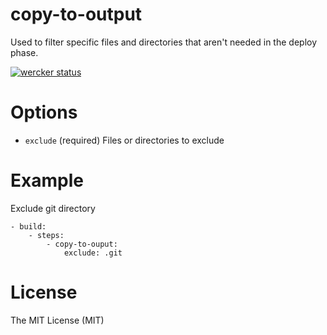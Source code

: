 # copy-to-output

Used to filter specific files and directories that aren't needed in the deploy phase.

[![wercker status](https://app.wercker.com/status/8eee3829aac61e400ace6a884ca6dfcb/m "wercker status")](https://app.wercker.com/project/bykey/8eee3829aac61e400ace6a884ca6dfcb)

# Options

* `exclude` (required) Files or directories to exclude



# Example

Exclude git directory

```
- build:
    - steps:
        - copy-to-ouput:
            exclude: .git
```


# License

The MIT License (MIT)

